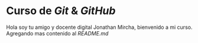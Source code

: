 # Curso de _Git_ & _GitHub_

Hola soy tu amigo y docente digital Jonathan Mircha, bienvenido a mi curso.
Agregando mas contenido al _README.md_
